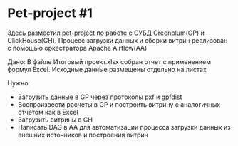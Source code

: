 # Pet-project #1
Здесь разместил pet-project по работе с СУБД Greenplum(GP) и ClickHouse(CH). Процесс загрузки данных и сборки витрин реализован с помощью оркестратора Apache Airflow(AA)

Дано:
В файле Итоговый проект.xlsx собран отчет с применением формул Excel. Исходные данные размещены отдельно на листах

Нужно:
- Загрузить данные в GP через протоколы pxf и gpfdist
- Воспроизвести расчеты в GP и построить витрину с аналогичных отчетом как в Excel
- Загрузить витрины в CH
- Написать DAG в AA для автоматизации процесса загрузки данных из внешних источников и построения витрин
